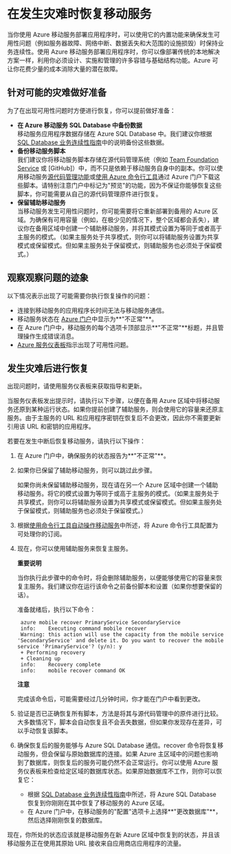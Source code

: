<properties linkid="mobile-services-recovery-disaster" urlDisplayName="Recover your mobile service in the event of a disaster" pageTitle="在发生灾难时恢复移动服务 - Azure 移动服务" metaKeywords="" description="了解在发生灾难时如何恢复移动服务。" metaCanonical="" services="" documentationCenter="Mobile" title="Recover your mobile service in the event of a disaster" authors="yavorg" solutions="" manager="" editor="" />
<tags ms.service=""
    ms.date="11/11/2014"
    wacn.date=""
    />

# 在发生灾难时恢复移动服务

当你使用 Azure 移动服务部署应用程序时，可以使用它的内置功能来确保发生可用性问题（例如服务器故障、网络中断、数据丢失和大范围的设施损毁）时保持业务连续性。使用 Azure 移动服务部署应用程序时，你可以像部署传统的本地解决方案一样，利用你必须设计、实施和管理的许多容错与基础结构功能。Azure 可让你花费少量的成本消除大量的潜在故障。

<h2><a name="prepare"></a>针对可能的灾难做好准备</h2>

为了在出现可用性问题时方便进行恢复，你可以提前做好准备： 

+ **在 Azure 移动服务 SQL Database 中备份数据**
	<br/>移动服务应用程序数据存储在 Azure SQL Database 中。我们建议你根据 [SQL Database 业务连续性指南]中的说明备份这些数据。
+ **备份移动服务脚本**
	<br/>我们建议你将移动服务脚本存储在源代码管理系统（例如 [Team Foundation Service] 或 [GitHub]）中，而不只是依赖于移动服务自身中的副本。你可以使用移动服务[源代码管理功能]或[使用 Azure 命令行工具]通过 Azure 门户下载这些脚本。请特别注意门户中标记为"预览"的功能，因为不保证你能够恢复这些脚本，你可能需要从自己的源代码管理原件进行恢复。
+ **保留辅助移动服务**
	<br/>当移动服务发生可用性问题时，你可能需要将它重新部署到备用的 Azure 区域。为确保有可用容量（例如，在极少见的情况下，整个区域都会丢失），建议你在备用区域中创建一个辅助移动服务，并将其模式设置为等同于或者高于主服务的模式。（如果主服务处于共享模式，则你可以将辅助服务设置为共享模式或保留模式。但如果主服务处于保留模式，则辅助服务也必须处于保留模式。）


<h2><a name="watch"></a>观察观察问题的迹象</h2>

以下情况表示出现了可能需要你执行恢复操作的问题：

+ 连接到移动服务的应用程序长时间无法与移动服务通信。
+ 移动服务状态在 [Azure 门户]中显示为**"不正常"**。
+ 在 Azure 门户中，移动服务的每个选项卡顶部显示**"不正常"**标题，并且管理操作生成错误消息。
+ [Azure 服务仪表板]指示出现了可用性问题。

<h2><a name="recover"></a>发生灾难后进行恢复</h2>

出现问题时，请使用服务仪表板来获取指导和更新。
 
当服务仪表板发出提示时，请执行以下步骤，以便在备用 Azure 区域中将移动服务还原到某种运行状态。如果你提前创建了辅助服务，则会使用它的容量来还原主服务。由于主服务的 URL 和应用程序密钥在恢复后不会更改，因此你不需要更新引用该 URL 和密钥的应用程序。 

若要在发生中断后恢复移动服务，请执行以下操作：

1. 在 Azure 门户中，确保服务的状态报告为**"不正常"**。

2. 如果你已保留了辅助移动服务，则可以跳过此步骤。

   如果你尚未保留辅助移动服务，现在请在另一个 Azure 区域中创建一个辅助移动服务。将它的模式设置为等同于或高于主服务的模式。（如果主服务处于共享模式，则你可以将辅助服务设置为共享模式或保留模式。但如果主服务处于保留模式，则辅助服务也必须处于保留模式。）

3. 根据[使用命令行工具自动操作移动服务]中所述，将 Azure 命令行工具配置为可处理你的订阅。

4. 现在，你可以使用辅助服务来恢复主服务。

    <div class="dev-callout"><b>重要说明</b>
	<p>当你执行此步骤中的命令时，将会删除辅助服务，以便能够使用它的容量来恢复主服务。我们建议你在运行该命令之前备份脚本和设置（如果你想要保留的话）。</p>
    </div>

   准备就绪后，执行以下命令：

		azure mobile recover PrimaryService SecondaryService
		info:    Executing command mobile recover
		Warning: this action will use the capacity from the mobile service 'SecondaryService' and delete it. Do you want to recover the mobile service 'PrimaryService'? (y/n): y
		+ Performing recovery
		+ Cleaning up
		info:    Recovery complete
		info:    mobile recover command OK


    <div class="dev-callout"><b>注意</b>
	<p>完成该命令后，可能需要经过几分钟时间，你才能在门户中看到更改。</p>
    </div>

5. 验证是否已正确恢复所有脚本，方法是将其与源代码管理中的原件进行比较。大多数情况下，脚本会自动恢复且不会丢失数据，但如果你发现存在差异，可以手动恢复该脚本。

6. 确保恢复后的服务能够与 Azure SQL Database 通信。recover 命令将恢复移动服务，但会保留与原始数据库的连接。如果 Azure 主区域中的问题也影响到了数据库，则恢复后的服务可能仍然不会正常运行。你可以使用 Azure 服务仪表板来检查给定区域的数据库状态。如果原始数据库不工作，则你可以恢复它：
	+ 根据 [SQL Database 业务连续性指南]中所述，将 Azure SQL Database 恢复到你刚刚在其中恢复了移动服务的 Azure 区域。
	+ 在 Azure 门户中，在移动服务的"配置"选项卡上选择**"更改数据库"**，然后选择刚刚恢复的数据库。

现在，你所处的状态应该就是移动服务在新 Azure 区域中恢复到的状态，并且该移动服务正在使用其原始 URL 接收来自应用商店应用程序的流量。

<!-- Anchors. -->

<!-- Images. -->

<!-- URLs. -->
[SQL Database 业务连续性指南]: http://msdn.microsoft.com/library/windowsazure/hh852669.aspx
[Team Foundation Service]: http://tfs.visualstudio.com/

[源代码管理功能]: /zh-cn/documentation/articles/mobile-services-store-scripts-source-control/
[使用 Azure 命令行工具]: /zh-cn/documentation/articles/mobile-services-manage-command-line-interface
[Azure 门户]: http://manage.windowsazure.cn/
[Azure 服务仪表板]: /zh-cn/support/service-dashboard/
[使用命令行工具自动操作移动服务]: /zh-cn/documentation/articles/mobile-services-manage-command-line-interface
